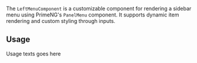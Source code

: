 The `LeftMenuComponent` is a customizable component for rendering a sidebar menu using PrimeNG's `PanelMenu` component. It supports dynamic item rendering and custom styling through inputs.

## Usage
Usage texts goes here

